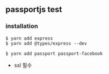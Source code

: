 ## passportjs test

### installation

```
$ yarn add express
$ yarn add @types/express --dev

$ yarn add passport passport-facebook
```

- ssl 필수